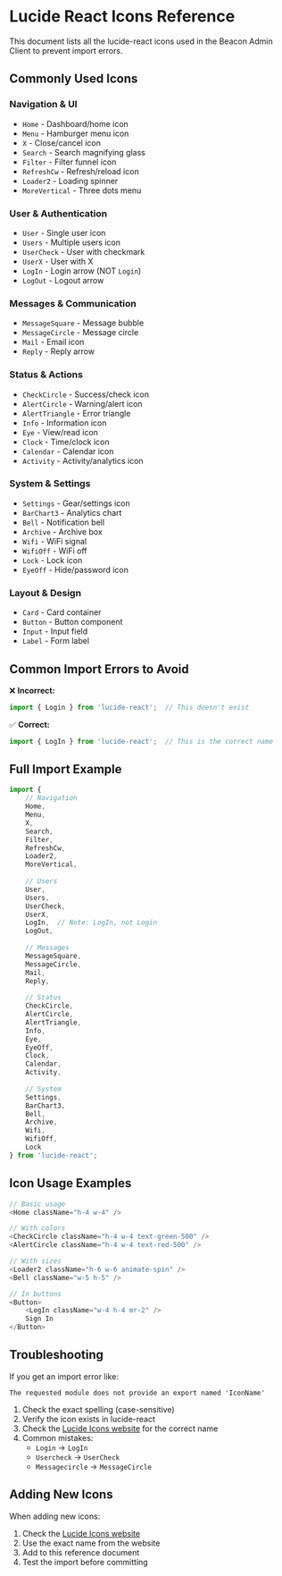 # Lucide React Icons Reference

This document lists all the lucide-react icons used in the Beacon Admin Client to prevent import errors.

## Commonly Used Icons

### Navigation & UI
- `Home` - Dashboard/home icon
- `Menu` - Hamburger menu icon
- `X` - Close/cancel icon
- `Search` - Search magnifying glass
- `Filter` - Filter funnel icon
- `RefreshCw` - Refresh/reload icon
- `Loader2` - Loading spinner
- `MoreVertical` - Three dots menu

### User & Authentication
- `User` - Single user icon
- `Users` - Multiple users icon
- `UserCheck` - User with checkmark
- `UserX` - User with X
- `LogIn` - Login arrow (NOT `Login`)
- `LogOut` - Logout arrow

### Messages & Communication
- `MessageSquare` - Message bubble
- `MessageCircle` - Message circle
- `Mail` - Email icon
- `Reply` - Reply arrow

### Status & Actions
- `CheckCircle` - Success/check icon
- `AlertCircle` - Warning/alert icon
- `AlertTriangle` - Error triangle
- `Info` - Information icon
- `Eye` - View/read icon
- `Clock` - Time/clock icon
- `Calendar` - Calendar icon
- `Activity` - Activity/analytics icon

### System & Settings
- `Settings` - Gear/settings icon
- `BarChart3` - Analytics chart
- `Bell` - Notification bell
- `Archive` - Archive box
- `Wifi` - WiFi signal
- `WifiOff` - WiFi off
- `Lock` - Lock icon
- `EyeOff` - Hide/password icon

### Layout & Design
- `Card` - Card container
- `Button` - Button component
- `Input` - Input field
- `Label` - Form label

## Common Import Errors to Avoid

❌ **Incorrect:**
```javascript
import { Login } from 'lucide-react';  // This doesn't exist
```

✅ **Correct:**
```javascript
import { LogIn } from 'lucide-react';  // This is the correct name
```

## Full Import Example

```javascript
import {
    // Navigation
    Home,
    Menu,
    X,
    Search,
    Filter,
    RefreshCw,
    Loader2,
    MoreVertical,
    
    // Users
    User,
    Users,
    UserCheck,
    UserX,
    LogIn,  // Note: LogIn, not Login
    LogOut,
    
    // Messages
    MessageSquare,
    MessageCircle,
    Mail,
    Reply,
    
    // Status
    CheckCircle,
    AlertCircle,
    AlertTriangle,
    Info,
    Eye,
    EyeOff,
    Clock,
    Calendar,
    Activity,
    
    // System
    Settings,
    BarChart3,
    Bell,
    Archive,
    Wifi,
    WifiOff,
    Lock
} from 'lucide-react';
```

## Icon Usage Examples

```javascript
// Basic usage
<Home className="h-4 w-4" />

// With colors
<CheckCircle className="h-4 w-4 text-green-500" />
<AlertCircle className="h-4 w-4 text-red-500" />

// With sizes
<Loader2 className="h-6 w-6 animate-spin" />
<Bell className="w-5 h-5" />

// In buttons
<Button>
    <LogIn className="w-4 h-4 mr-2" />
    Sign In
</Button>
```

## Troubleshooting

If you get an import error like:
```
The requested module does not provide an export named 'IconName'
```

1. Check the exact spelling (case-sensitive)
2. Verify the icon exists in lucide-react
3. Check the [Lucide Icons website](https://lucide.dev/icons/) for the correct name
4. Common mistakes:
   - `Login` → `LogIn`
   - `Usercheck` → `UserCheck`
   - `Messagecircle` → `MessageCircle`

## Adding New Icons

When adding new icons:

1. Check the [Lucide Icons website](https://lucide.dev/icons/)
2. Use the exact name from the website
3. Add to this reference document
4. Test the import before committing
